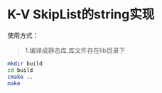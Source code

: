 # K-V SkipList的string实现

使用方式：
> 1.编译成静态库,库文件存在lib目录下
```bash
mkdir build 
cd build
cmake ..
make
```